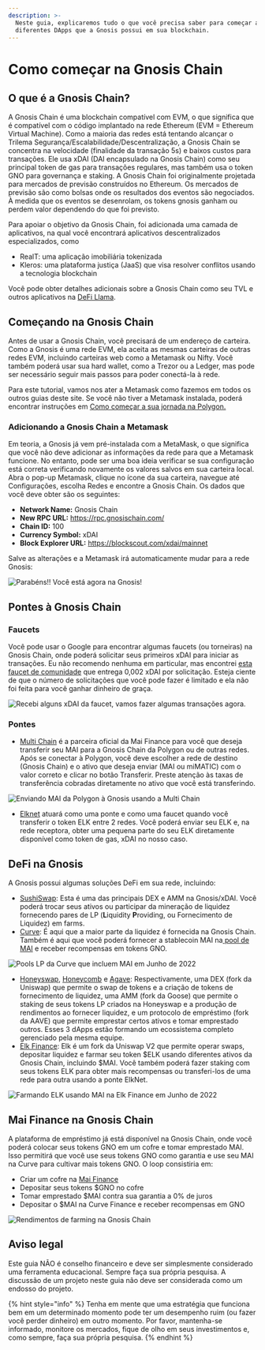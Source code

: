 ```yaml
---
description: >-
  Neste guia, explicaremos tudo o que você precisa saber para começar a usar os
  diferentes DApps que a Gnosis possui em sua blockchain.
---
```


# Como começar na Gnosis Chain

## O que é a Gnosis Chain?

A Gnosis Chain é uma blockchain compatível com EVM, o que significa que é compatível com o código implantado na rede Ethereum (EVM = Ethereum Virtual Machine). Como a maioria das redes está tentando alcançar o Trilema Segurança/Escalabilidade/Descentralização, a Gnosis Chain se concentra na velocidade (finalidade da transação 5s) e baixos custos para transações. Ele usa xDAI (DAI encapsulado na Gnosis Chain) como seu principal token de gas para transações regulares, mas também usa o token GNO para governança e staking. A Gnosis Chain foi originalmente projetada para mercados de previsão construídos no Ethereum. Os mercados de previsão são como bolsas onde os resultados dos eventos são negociados. À medida que os eventos se desenrolam, os tokens gnosis ganham ou perdem valor dependendo do que foi previsto.

Para apoiar o objetivo da Gnosis Chain, foi adicionada uma camada de aplicativos, na qual você encontrará aplicativos descentralizados especializados, como

* RealT: uma aplicação imobiliária tokenizada
* Kleros: uma plataforma justiça (JaaS) que visa resolver conflitos usando a tecnologia blockchain

Você pode obter detalhes adicionais sobre a Gnosis Chain como seu TVL e outros aplicativos na [DeFi Llama](https://defillama.com/chain/Gnosis).

## Começando na Gnosis Chain

Antes de usar a Gnosis Chain, você precisará de um endereço de carteira. Como a Gnosis é uma rede EVM, ela aceita as mesmas carteiras de outras redes EVM, incluindo carteiras web como a Metamask ou Nifty. Você também poderá usar sua hard wallet, como a Trezor ou a Ledger, mas pode ser necessário seguir mais passos para poder conectá-la à rede.

Para este tutorial, vamos nos ater a Metamask como fazemos em todos os outros guias deste site. Se você não tiver a Metamask instalada, poderá encontrar instruções em [Como começar a sua jornada na Polygon.](../polygon/how-to-get-started-on-polygon.md)

### Adicionando a Gnosis Chain a Metamask

Em teoria, a Gnosis já vem pré-instalada com a MetaMask, o que significa que você não deve adicionar as informações da rede para que a Metamask funcione. No entanto, pode ser uma boa ideia verificar se sua configuração está correta verificando novamente os valores salvos em sua carteira local. Abra o pop-up Metamask, clique no ícone da sua carteira, navegue até Configurações, escolha Redes e encontre a Gnosis Chain. Os dados que você deve obter são os seguintes:

* **Network Name:** Gnosis Chain
* **New RPC URL:** https://rpc.gnosischain.com/
* **Chain ID:** 100
* **Currency Symbol:** xDAI
* **Block Explorer URL:** https://blockscout.com/xdai/mainnet

Salve as alterações e a Metamask irá automaticamente mudar para a rede Gnosis:

![Parabéns!! Você está agora na Gnosis!](../../.gitbook/assets/gnosis-0.png)

## Pontes à Gnosis Chain

### Faucets

Você pode usar o Google para encontrar algumas faucets (ou torneiras) na Gnosis Chain, onde poderá solicitar seus primeiros xDAI para iniciar as transações. Eu não recomendo nenhuma em particular, mas encontrei [esta faucet de comunidade](https://www.gimlu.com/faucet) que entrega 0,002 xDAI por solicitação. Esteja ciente de que o número de solicitações que você pode fazer é limitado e ela não foi feita para você ganhar dinheiro de graça.

![Recebi alguns xDAI da faucet, vamos fazer algumas transações agora.](../../.gitbook/assets/gnosis-1.png)

### Pontes

* [Multi Chain](https://app.multichain.org/#/router) é a parceira oficial da Mai Finance para você que deseja transferir seu MAI para a Gnosis Chain da Polygon ou de outras redes. Após se conectar à Polygon, você deve escolher a rede de destino (Gnosis Chain) e o ativo que deseja enviar (MAI ou miMATIC) com o valor correto e clicar no botão Transferir. Preste atenção às taxas de transferência cobradas diretamente no ativo que você está transferindo.

![Enviando MAI da Polygon à Gnosis usando a Multi Chain](../../.gitbook/assets/gnosis-2.png)

* [Elknet](https://app.elk.finance/#/elknet) atuará como uma ponte e como uma faucet quando você transferir o token ELK entre 2 redes. Você poderá enviar seu ELK e, na rede receptora, obter uma pequena parte do seu ELK diretamente disponível como token de gas, xDAI no nosso caso.

## DeFi na Gnosis

A Gnosis possui algumas soluções DeFi em sua rede, incluindo:

* [SushiSwap](https://app.sushi.com/farm?chainId=100): Esta é uma das principais DEX e AMM na Gnosis/xDAI. Você poderá trocar seus ativos ou participar da mineração de liquidez fornecendo pares de LP (**L**iquidity **P**roviding, ou Fornecimento de Liquidez) em farms.
* [Curve](https://xdai.curve.fi/): É aqui que a maior parte da liquidez é fornecida na Gnosis Chain. Também é aqui que você poderá fornecer a stablecoin MAI na[ pool de MAI](https://xdai.curve.fi/factory/4) e receber recompensas em tokens GNO.

![Pools LP da Curve que incluem MAI em Junho de 2022](../../.gitbook/assets/gnosis-3.png)

* [Honeyswap](https://app.honeyswap.org/#/pool), [Honeycomb](https://1hive.io/#/wallet) e [Agave](https://app.agave.finance/#/dashboard): Respectivamente, uma DEX (fork da Uniswap) que permite o swap de tokens e a criação de tokens de fornecimento de liquidez, uma AMM (fork da Goose) que permite o staking de seus tokens LP criados na Honeyswap e a produção de rendimentos ao fornecer liquidez, e um protocolo de empréstimo (fork da AAVE) que permite emprestar certos ativos e tomar emprestado outros. Esses 3 dApps estão formando um ecossistema completo gerenciado pela mesma equipe.
* [Elk Finance](https://app.elk.finance/#/farms): Elk é um fork da Uniswap V2 que permite operar swaps, depositar liquidez e farmar seu token $ELK usando diferentes ativos da Gnosis Chain, incluindo $MAI. Você também poderá fazer staking com seus tokens ELK para obter mais recompensas ou transferi-los de uma rede para outra usando a ponte ElkNet.

![Farmando ELK usando MAI na Elk Finance em Junho de 2022](../../.gitbook/assets/gnosis-5.png)

## Mai Finance na Gnosis Chain

A plataforma de empréstimo já está disponível na Gnosis Chain, onde você poderá colocar seus tokens GNO em um cofre e tomar emprestado MAI. Isso permitirá que você use seus tokens GNO como garantia e use seu MAI na Curve para cultivar mais tokens GNO. O loop consistiria em:

* Criar um cofre na [Mai Finance](https://app.mai.finance)
* Depositar seus tokens $GNO no cofre
* Tomar emprestado $MAI contra sua garantia a 0% de juros
* Depositar o $MAI na Curve Finance e receber recompensas em GNO

![Rendimentos de farming na Gnosis Chain](../../.gitbook/assets/gnosis-4.png)

## Aviso legal

Este guia NÃO é conselho financeiro e deve ser simplesmente considerado uma ferramenta educacional. Sempre faça sua própria pesquisa. A discussão de um projeto neste guia não deve ser considerada como um endosso do projeto.

{% hint style="info" %}
Tenha em mente que uma estratégia que funciona bem em um determinado momento pode ter um desempenho ruim (ou fazer você perder dinheiro) em outro momento. Por favor, mantenha-se informado, monitore os mercados, fique de olho em seus investimentos e, como sempre, faça sua própria pesquisa.
{% endhint %}
